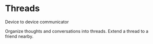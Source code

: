 Threads
=======
Device to device communicator

Organize thoughts and conversations into threads.
Extend a thread to a friend nearby.
